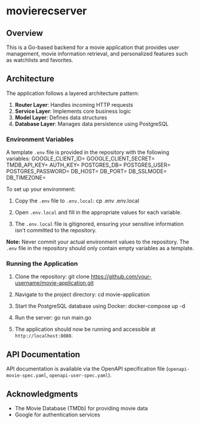 # movierecserver 

## Overview
This is a Go-based backend for a movie application that provides user management, movie information retrieval, and personalized features such as watchlists and favorites. 

## Architecture

The application follows a layered architecture pattern:

1. **Router Layer**: Handles incoming HTTP requests
2. **Service Layer**: Implements core business logic
3. **Model Layer**: Defines data structures
4. **Database Layer**: Manages data persistence using PostgreSQL

### Environment Variables

A template `.env` file is provided in the repository with the following variables:
GOOGLE_CLIENT_ID=
GOOGLE_CLIENT_SECRET=
TMDB_API_KEY=
AUTH_KEY=
POSTGRES_DB=
POSTGRES_USER=
POSTGRES_PASSWORD=
DB_HOST=
DB_PORT=
DB_SSLMODE=
DB_TIMEZONE=

To set up your environment:

1. Copy the `.env` file to `.env.local`:
cp .env .env.local

2. Open `.env.local` and fill in the appropriate values for each variable.

3. The `.env.local` file is gitignored, ensuring your sensitive information isn't committed to the repository.

**Note:** Never commit your actual environment values to the repository. The `.env` file in the repository should only contain empty variables as a template.

### Running the Application

1. Clone the repository:
git clone https://github.com/your-username/movie-application.git

2. Navigate to the project directory:
cd movie-application

3. Start the PostgreSQL database using Docker:
docker-compose up -d

4. Run the server:
go run main.go

5. The application should now be running and accessible at `http://localhost:8080`.

## API Documentation

API documentation is available via the OpenAPI specification file (`openapi-movie-spec.yaml`, `openapi-user-spec.yaml`).



## Acknowledgments

- The Movie Database (TMDb) for providing movie data
- Google for authentication services